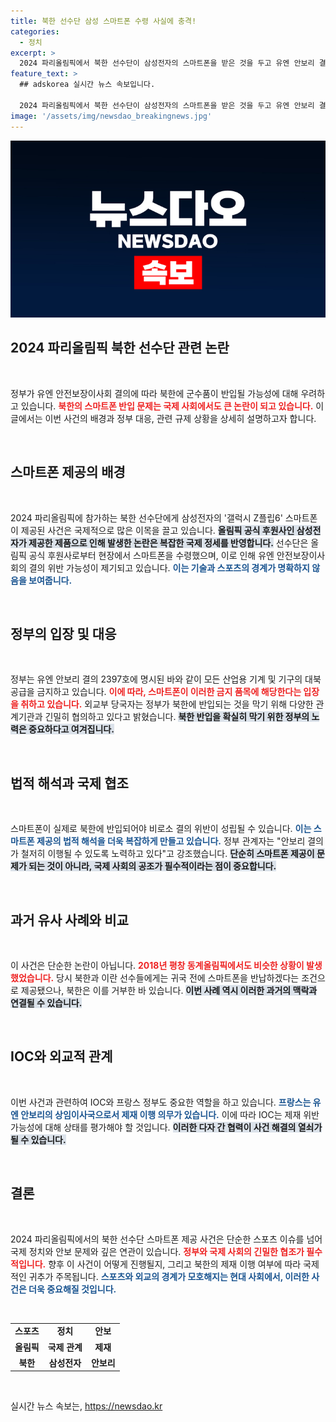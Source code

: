 ```yaml
---
title: 북한 선수단 삼성 스마트폰 수령 사실에 충격!
categories:
  - 정치
excerpt: >
  2024 파리올림픽에서 북한 선수단이 삼성전자의 스마트폰을 받은 것을 두고 유엔 안보리 결의 위반 논란이 일고 있다. 정부는 북한 반입을 차단하기 위해 관계기관과 논의 중이며, 이번 사안이 국제사회에 미칠 영향을 주목해야 할 때다.
feature_text: >
  ## adskorea 실시간 뉴스 속보입니다.

  2024 파리올림픽에서 북한 선수단이 삼성전자의 스마트폰을 받은 것을 두고 유엔 안보리 결의 위반 논란이 일고 있다. 정부는 북한 반입을 차단하기 위해 관계기관과 논의 중이며, 이번 사안이 국제사회에 미칠 영향을 주목해야 할 때다.
image: '/assets/img/newsdao_breakingnews.jpg'
---
```


<p><img src="/assets/img/newsdao_breakingnews.jpg" alt="adskorea 속보" /></p>

<h2 data-ke-size="size26">2024 파리올림픽 북한 선수단 관련 논란</h2>

<p data-ke-size="size16">&nbsp;</p>

<p>정부가 유엔 안전보장이사회 결의에 따라 북한에 군수품이 반입될 가능성에 대해 우려하고 있습니다. <b><span style="color: #ee2323;">북한의 스마트폰 반입 문제는 국제 사회에서도 큰 논란이 되고 있습니다.</span></b> 이 글에서는 이번 사건의 배경과 정부 대응, 관련 규제 상황을 상세히 설명하고자 합니다. </p>

<p data-ke-size="size16">&nbsp;</p>

<h2 data-ke-size="size26">스마트폰 제공의 배경</h2>

<p data-ke-size="size16">&nbsp;</p>

<p>2024 파리올림픽에 참가하는 북한 선수단에게 삼성전자의 '갤럭시 Z플립6' 스마트폰이 제공된 사건은 국제적으로 많은 이목을 끌고 있습니다. <b><span style="background-color: #21538527;">올림픽 공식 후원사인 삼성전자가 제공한 제품으로 인해 발생한 논란은 복잡한 국제 정세를 반영합니다.</span></b> 선수단은 올림픽 공식 후원사로부터 현장에서 스마트폰을 수령했으며, 이로 인해 유엔 안전보장이사회의 결의 위반 가능성이 제기되고 있습니다. <b><span style="color: #1a5490;">이는 기술과 스포츠의 경계가 명확하지 않음을 보여줍니다.</span></b></p>

<p data-ke-size="size16">&nbsp;</p>

<h2 data-ke-size="size26">정부의 입장 및 대응</h2>

<p data-ke-size="size16">&nbsp;</p>

<p>정부는 유엔 안보리 결의 2397호에 명시된 바와 같이 모든 산업용 기계 및 기구의 대북 공급을 금지하고 있습니다. <b><span style="color: #ee2323;">이에 따라, 스마트폰이 이러한 금지 품목에 해당한다는 입장을 취하고 있습니다.</span></b> 외교부 당국자는 정부가 북한에 반입되는 것을 막기 위해 다양한 관계기관과 긴밀히 협의하고 있다고 밝혔습니다. <b><span style="background-color: #21538527;">북한 반입을 확실히 막기 위한 정부의 노력은 중요하다고 여겨집니다.</span></b></p>

<p data-ke-size="size16">&nbsp;</p>

<h2 data-ke-size="size26">법적 해석과 국제 협조</h2>

<p data-ke-size="size16">&nbsp;</p>

<p>스마트폰이 실제로 북한에 반입되어야 비로소 결의 위반이 성립될 수 있습니다. <b><span style="color: #1a5490;">이는 스마트폰 제공의 법적 해석을 더욱 복잡하게 만들고 있습니다.</span></b> 정부 관계자는 "안보리 결의가 철저히 이행될 수 있도록 노력하고 있다"고 강조했습니다. <b><span style="background-color: #21538527;">단순히 스마트폰 제공이 문제가 되는 것이 아니라, 국제 사회의 공조가 필수적이라는 점이 중요합니다.</span></b></p>

<p data-ke-size="size16">&nbsp;</p>

<h2 data-ke-size="size26">과거 유사 사례와 비교</h2>

<p data-ke-size="size16">&nbsp;</p>

<p>이 사건은 단순한 논란이 아닙니다. <b><span style="color: #ee2323;">2018년 평창 동계올림픽에서도 비슷한 상황이 발생했었습니다.</span></b> 당시 북한과 이란 선수들에게는 귀국 전에 스마트폰을 반납하겠다는 조건으로 제공됐으나, 북한은 이를 거부한 바 있습니다. <b><span style="background-color: #21538527;">이번 사례 역시 이러한 과거의 맥락과 연결될 수 있습니다.</span></b></p>

<p data-ke-size="size16">&nbsp;</p>

<h2 data-ke-size="size26">IOC와 외교적 관계</h2>

<p data-ke-size="size16">&nbsp;</p>

<p>이번 사건과 관련하여 IOC와 프랑스 정부도 중요한 역할을 하고 있습니다. <b><span style="color: #1a5490;">프랑스는 유엔 안보리의 상임이사국으로서 제재 이행 의무가 있습니다.</span></b> 이에 따라 IOC는 제재 위반 가능성에 대해 상태를 평가해야 할 것입니다. <b><span style="background-color: #21538527;">이러한 다자 간 협력이 사건 해결의 열쇠가 될 수 있습니다.</span></b></p>

<p data-ke-size="size16">&nbsp;</p>

<h2 data-ke-size="size26">결론</h2>

<p data-ke-size="size16">&nbsp;</p>

<p>2024 파리올림픽에서의 북한 선수단 스마트폰 제공 사건은 단순한 스포츠 이슈를 넘어 국제 정치와 안보 문제와 깊은 연관이 있습니다. <b><span style="color: #ee2323;">정부와 국제 사회의 긴밀한 협조가 필수적입니다.</span></b> 향후 이 사건이 어떻게 진행될지, 그리고 북한의 제재 이행 여부에 따라 국제적인 귀추가 주목됩니다. <b><span style="color: #1a5490;">스포츠와 외교의 경계가 모호해지는 현대 사회에서, 이러한 사건은 더욱 중요해질 것입니다.</span></b> </p>

<p data-ke-size="size16">&nbsp;</p>

<table style="width: 100%;">
<tr>
<td style="text-align: center; height: 17px;"><b>스포츠</b></td>
<td style="text-align: center; height: 17px;"><b>정치</b></td>
<td style="text-align: center; height: 17px;"><b>안보</b></td>
</tr>
<tr>
<td style="text-align: center; height: 17px;"><b>올림픽</b></td>
<td style="text-align: center; height: 17px;"><b>국제 관계</b></td>
<td style="text-align: center; height: 17px;"><b>제재</b></td>
</tr>
<tr>
<td style="text-align: center; height: 17px;"><b>북한</b></td>
<td style="text-align: center; height: 17px;"><b>삼성전자</b></td>
<td style="text-align: center; height: 17px;"><b>안보리</b></td>
</tr>
</table>

<p data-ke-size="size16">&nbsp;</p>
실시간 뉴스 속보는, <a href="https://newsdao.kr" rel="dofollow">https://newsdao.kr</a>


